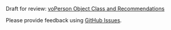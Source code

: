 Draft for review: [voPerson Object Class and Recommendations](https://github.com/voperson/voperson/blob/master/voPerson.md)

Please provide feedback using [GitHub Issues](https://github.com/voperson/voperson/issues).
